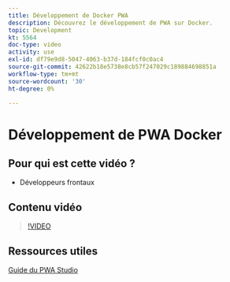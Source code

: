 ```yaml
---
title: Développement de Docker PWA
description: Découvrez le développement de PWA sur Docker.
topic: Development
kt: 5564
doc-type: video
activity: use
exl-id: df79e9d8-5047-4063-b37d-184fcf0c0ac4
source-git-commit: 42622b18e5738e8cb57f247029c189884698851a
workflow-type: tm+mt
source-wordcount: '30'
ht-degree: 0%

---
```


# Développement de PWA Docker

## Pour qui est cette vidéo ?

- Développeurs frontaux

## Contenu vidéo

>[!VIDEO](https://video.tv.adobe.com/v/35784?quality=12&learn=on)

## Ressources utiles

[Guide du PWA Studio](https://developer.adobe.com/commerce/pwa-studio/)
